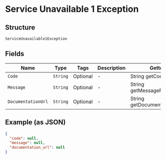 
# Service Unavailable 1 Exception

## Structure

`ServiceUnavailable1Exception`

## Fields

| Name | Type | Tags | Description | Getter | Setter |
|  --- | --- | --- | --- | --- | --- |
| `Code` | `String` | Optional | - | String getCode() | setCode(String code) |
| `Message` | `String` | Optional | - | String getMessageField() | setMessageField(String messageField) |
| `DocumentationUrl` | `String` | Optional | - | String getDocumentationUrl() | setDocumentationUrl(String documentationUrl) |

## Example (as JSON)

```json
{
  "code": null,
  "message": null,
  "documentation_url": null
}
```

